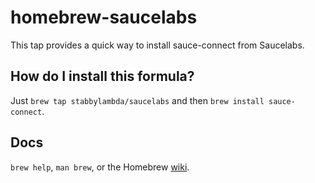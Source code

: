 homebrew-saucelabs
===============
This tap provides a quick way to install sauce-connect from Saucelabs.

How do I install this formula?
--------------------------------
Just `brew tap stabbylambda/saucelabs` and then `brew install
sauce-connect`.

Docs
----
`brew help`, `man brew`, or the Homebrew [wiki][].

[wiki]:http://wiki.github.com/Homebrew/homebrew
